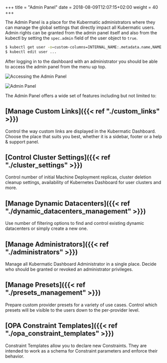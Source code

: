 +++
title = "Admin Panel"
date = 2018-08-09T12:07:15+02:00
weight = 40
+++

The Admin Panel is a place for the Kubermatic administrators where they can manage the global settings that directly
impact all Kubermatic users. Admin rights can be granted from the admin panel itself and also from the kubectl by
setting the `spec.admin` field of the user object to `true`.

```bash
$ kubectl get user -o=custom-columns=INTERNAL_NAME:.metadata.name,NAME:.spec.name,EMAIL:.spec.email,ADMIN:.spec.admin
$ kubectl edit user ...
```

After logging in to the dashboard with an administrator you should be able to access the admin panel from the menu up
top.

![](/img/kubermatic/v2.17/ui/admin_panel_access.png?height=300px&classes=shadow,border "Accessing the Admin Panel")

![](/img/kubermatic/v2.17/ui/panel.png?height=350px&classes=shadow,border "Admin Panel")

The Admin Panel offers a wide set of features including but not limited to:

## [Manage Custom Links]({{< ref "./custom_links" >}})
Control the way custom links are displayed in the Kubermatic Dashboard. Choose the place that suits you best, whether
it is a sidebar, footer or a help & support panel.

## [Control Cluster Settings]({{< ref "./cluster_settings" >}})
Control number of initial Machine Deployment replicas, cluster deletion cleanup settings, availability of
Kubernetes Dashboard for user clusters and more.

## [Manage Dynamic Datacenters]({{< ref "./dynamic_datacenters_management" >}})
Use number of filtering options to find and control existing dynamic datacenters or simply create a new one.

## [Manage Administrators]({{< ref "./administrators" >}})
Manage all Kubermatic Dashboard Administrator in a single place. Decide who should be granted or revoked an administrator
privileges.

## [Manage Presets]({{< ref "./presets_management" >}})
Prepare custom provider presets for a variety of use cases. Control which presets will be visible to the users down to
the per-provider level.

## [OPA Constraint Templates]({{< ref "./opa_constraint_templates" >}})
Constraint Templates allow you to declare new Constraints. They are intended to work as a schema for Constraint parameters and enforce their behavior.
